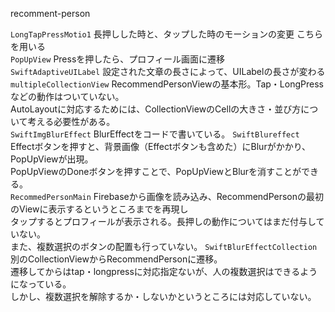  recomment-person
  
`LongTapPressMotio1` 長押しした時と、タップした時のモーションの変更 こちらを用いる  
`PopUpView` Pressを押したら、プロフィール画面に遷移  
`SwiftAdaptiveUILabel` 設定された文章の長さによって、UILabelの長さが変わる  
`multipleCollectionView` RecommendPersonViewの基本形。Tap・LongPressなどの動作はついていない。  
AutoLayoutに対応するためには、CollectionViewのCellの大きさ・並び方について考える必要性がある。    
`SwiftImgBlurEffect` BlurEffectをコードで書いている。 
`SwiftBlureffect` Effectボタンを押すと、背景画像（Effectボタンも含めた）にBlurがかかり、PopUpViewが出現。  
PopUpViewのDoneボタンを押すことで、PopUpViewとBlurを消すことができる。   
`RecommedPersonMain` Firebaseから画像を読み込み、RecommendPersonの最初のViewに表示するというところまでを再現し  
タップするとプロフィールが表示される。長押しの動作についてはまだ付与していない。  
また、複数選択のボタンの配置も行っていない。 
`SwiftBlurEffectCollection` 別のCollectionViewからRecommendPersonに遷移。  
遷移してからはtap・longpressに対応指定ないが、人の複数選択はできるようになっている。  
しかし、複数選択を解除するか・しないかというところには対応していない。   
